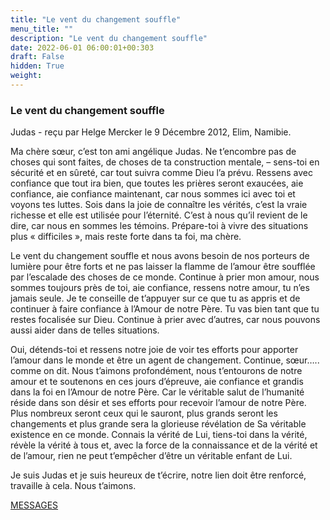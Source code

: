 ```yaml
---
title: "Le vent du changement souffle"
menu_title: ""
description: "Le vent du changement souffle"
date: 2022-06-01 06:00:01+00:303
draft: False
hidden: True
weight:
---
```

### Le vent du changement souffle

Judas - reçu par Helge Mercker le 9 Décembre 2012, Elim, Namibie.

Ma chère sœur, c’est ton ami angélique Judas. Ne t’encombre pas de choses qui sont faites, de choses de ta construction mentale, – sens-toi en sécurité et en sûreté, car tout suivra comme Dieu l’a prévu. Ressens avec confiance que tout ira bien, que toutes les prières seront exaucées, aie confiance, aie confiance maintenant, car nous sommes ici avec toi et voyons tes luttes. Sois dans la joie de connaître les vérités, c’est la vraie richesse et elle est utilisée pour l’éternité. C’est à nous qu’il revient de le dire, car nous en sommes les témoins. Prépare-toi à vivre des situations plus « difficiles », mais reste forte dans ta foi, ma chère.

Le vent du changement souffle et nous avons besoin de nos porteurs de lumière pour être forts et ne pas laisser la flamme de l’amour être soufflée par l’escalade des choses de ce monde. Continue à prier mon amour, nous sommes toujours près de toi, aie confiance, ressens notre amour, tu n’es jamais seule. Je te conseille de t’appuyer sur ce que tu as appris et de continuer à faire confiance à l’Amour de notre Père. Tu vas bien tant que tu restes focalisée sur Dieu. Continue à prier avec d’autres, car nous pouvons aussi aider dans de telles situations.

Oui, détends-toi et ressens notre joie de voir tes efforts pour apporter l’amour dans le monde et être un agent de changement. Continue, sœur….. comme on dit. Nous t’aimons profondément, nous t’entourons de notre amour et te soutenons en ces jours d’épreuve, aie confiance et grandis dans la foi en l’Amour de notre Père. Car le véritable salut de l’humanité réside dans son désir et ses efforts pour recevoir l’amour de notre Père. Plus nombreux seront ceux qui le sauront, plus grands seront les changements et plus grande sera la glorieuse révélation de Sa véritable existence en ce monde. Connais la vérité de Lui, tiens-toi dans la vérité, révèle la vérité à tous et, avec la force de la connaissance et de la vérité et de l’amour, rien ne peut t’empêcher d’être un véritable enfant de Lui.

Je suis Judas et je suis heureux de t’écrire, notre lien doit être renforcé, travaille à cela. Nous t’aimons.

[MESSAGES](fr-contemporary-messages/fr-contemporary-messages-by-date-order/fr-contemporary-messages-2012/)
